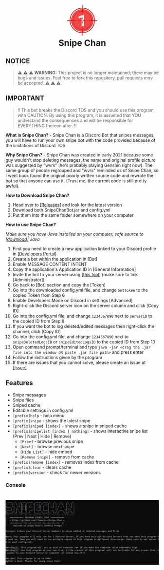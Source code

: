 <h1 align="center">
<img src="/assets/image.png" alt="Icon" width="100" height="100">
<br>
Snipe Chan
<br>
</h1>

## NOTICE
> :warning: :warning: :warning: **WARNING:** This project is no longer maintained; there may be bugs and issues. Feel free to fork this repository, pull requests *may* be accepted. :warning: :warning: :warning:

## IMPORTANT
> :bangbang: This bot breaks the Discord TOS and you should use this program with CAUTION. By using this program, it is assumed that YOU understand the consequences and will be responsible for EVERYTHING thereon after. :bangbang:

**What is Snipe Chan?** -
 Snipe Chan is a Discord Bot that snipes messages, you will have to run your own snipe bot with the code provided because of the limitations of Discord TOS.

**Why Snipe Chan?** -
Snipe Chan was created  in early 2021 because some guy wouldn't stop deleting messages, the name and original profile picture was suggested by "wvrs" (he's probably playing Genshin right now). The same group of people regrouped and "wvrs" reminded us of Snipe Chan, so I went back found the original poorly written source code and rewrote the bot so that anyone can use it. (Trust me, the current code is still pretty awful).

**How to Download Snipe Chan?** 
1. Head over to [[Releases]](https://github.com/itsmarsss/Snipe-Chan/releases) and look for the latest version
2. Download both SnipeChanBot.jar and config.yml
3. Put them into the same folder somewhere on your computer

**How to use Snipe Chan?**

*Make sure you have Java installed on your computer, safe source to [[download]](https://www.oracle.com/java/technologies/downloads/) Java*
1. First you need to create a new application linked to your Discord profile in [[Developers Portal]](https://discord.com/developers/applications)
2. Create a bot within the application in [Bot]
3. Enable MESSAGE CONTENT INTENT
4. Copy the application's Application ID in [General Information]
5. Invite the bot to your server using [[this tool]](https://discordapi.com/permissions.html) (make sure to tick [Administrator])
6. Go back to [Bot] section and copy the [Token]
7. Go into the downloaded config.yml file, and change `botToken` to the copied Token from Step 6
8. Enable Developers Mode on Discord in settings [Advanced]
9. Right-click the Discord server icon on the server column and click [Copy ID]
10. Go into the config.yml file, and change `1234567890` next to `serverID` to the copied ID from Step 8
11. If you want the bot to log deleted/edited messages then right-click the channel, click [Copy ID]
12. Go into the config.yml file, and change `1234567890` next to `snipeDeletedLogsID` or `snipeEditedLogsID` to the copied ID from Step 10
13. Open command prompt/terminal and type `java -jar <drag the .jar file into the window OR paste .jar file path>` and press enter
14. Follow the instructions given by the program
15. If there are issues that you cannot solve, please create an issue at [[Issue]](https://github.com/itsmarsss/Snipe-Chan/issues)

## Features
- Snipe messages
- Snipe files
- Sniped cache
- Editable settings in config.yml
- `[prefix]help` - help menu
- `[prefix]snipe` - shows the latest snipe
- `[prefix]sniped [index]` - shows a snipe in sniped cache
- `[prefix]snipelist [index | nothing]` - shows interactive snipe list (Prev | Next | Hide | Remove)
  - `[Prev]` - browse previous snipe
  - `[Next]` - browse next snipe
  - `[Hide List]` - hide embed
  - `[Remove Snipe]` - remove from cache
- `[prefix]remove [index]` - removes index from cache
- `[prefix]clear` - clears cache
- `[prefix]version` - check for newer versions

<!---## Upcoming Features
- Editable status and status message

NOTE: Feel free to suggest any features you want!

## Images
### Bot Messages
<h1 align="center">
<img src="/assets/image0.png" alt="Icon" width="3184" </img>
</h1>
<h1 align="center">
<img src="/assets/image1.png" alt="Icon" width="3184" </img>
</h1>--->

### Console
<h1 align="center">
<img src="/assets/image2.png" alt="Icon">
</h1>

<!---### Wvrs!11!1
<h1 align="center">
<img src="/assets/image3.png" alt="Icon" width="200" height="200">
</h1>
<h1 align="center">
<img src="/assets/image4.png" alt="Icon" width="367" height="336">
</h1>

## Video Demonstrations
*In the process of making*--->
